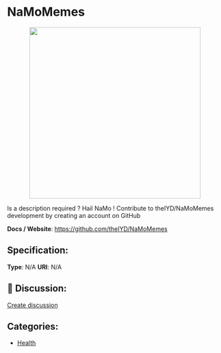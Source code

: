 # NaMoMemes
<p align="center">
    <img width="400" src="https://raw.githubusercontent.com/apis-list/apis-list/main/apis/namomemes/logo_256x256.png" />
</p>

Is a description required ? Hail NaMo ! Contribute to theIYD/NaMoMemes development by creating an account on GitHub

**Docs / Website**: https://github.com/theIYD/NaMoMemes

## Specification:
**Type**:  N/A 
**URI**:  N/A 

## 💬 Discussion:
[Create discussion](https://github.com/apis-list/apis-list/discussions/new)

## Categories:
- [Health](https://github.com/apis-list/apis-list#health)




